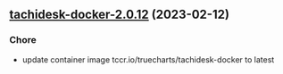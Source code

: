 

## [tachidesk-docker-2.0.12](https://github.com/truecharts/charts/compare/tachidesk-docker-2.0.11...tachidesk-docker-2.0.12) (2023-02-12)

### Chore

- update container image tccr.io/truecharts/tachidesk-docker to latest
  
  